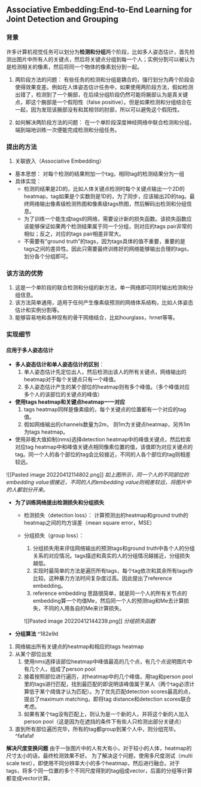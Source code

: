 ## Associative Embedding:End-to-End Learning for Joint Detection and Grouping

### 背景
许多计算机视觉任务可以划分为**检测和分组**两个阶段，比如多人姿态估计，首先检测出图片中所有人的关键点，然后将关键点分组到每一个人；实例分割可以被认为是检测相关的像素，然后将同一个物体的像素划分到一起。

1. 两阶段方法的问题：
有些任务的检测和分组是耦合的，强行划分为两个阶段会使得效果变差。例如在人体姿态估计任务中，如果使用两阶段方法，假如检测出错了，检测到了一个腕部，在后续分组阶段仍然可能将腕部认为是真关键点，即这个腕部是一个假阳性（false positive）。但是如果检测和分组结合在一起，因为发现该腕部没有和其相邻的肘部，所以可以避免这个假阳性。

2. 如何解决两阶段方法的问题：
在一个单阶段深度神经网络中联合检测和分组，端到端地训练一次便能完成检测和分组任务。

### 提出的方法
1. 关联嵌入（Associative Embedding）
- 基本思想：
	对每个检测的结果附加一个tag，相同tag的检测结果分为一组
- 具体实现：
	- 检测的结果是2D的，比如人体关键点检测时每个关键点输出一个2D的heatmap，tag如果是个实数则是1D的，为了同步，应该输出2D的tag。最终网络输出像素级检测热图和像素级tags热图，然后解码出检测和分组信息。
	- 为了训练一个能生成tags的网络，需要设计新的损失函数。该损失函数应该能够保证如果两个检测结果属于同一个分组，则对应的tags pair非常的相似；反之，对应的tags pair相差非常大。
	- 不需要有“ground truth”的tags，因为tags具体的值不重要，重要的是tags之间的差异性。因此只需要最终训练好的网络能够输出合理的tags，划分各个分组即可。
 

### 该方法的优势
1. 这是一个单阶段的联合检测和分组的新方法，单一网络即可同时输出检测和分组信息。
2. 该方法简单通用，适用于任何产生像素级预测的网络体系结构，比如人体姿态估计和实例分割等。
3. 能够容易地和各种现有的骨干网络结合，比如hourglass，hrnet等等。

### 实现细节
#### 应用于多人姿态估计
- **多人姿态估计和单人姿态估计的区别**：
	1. 单人姿态估计先定位出人，然后检测出该人的所有关键点，网络输出的heatmap对于每个关键点只有一个峰值。
	2. 多人姿态估计产生的某个部位的heatmap则有多个峰值。（多个峰值对应多个人的该部位的关键点的峰值）
- **使用tags heatmap和关键点heatmap一一对应**
	1. tags heatmap同样是像素级的，每个关键点的位置都有一个对应的tag值。
	2. 假如网络输出的channels数量为2m， 则1m为关键点heatmap，另外1m为tags heatmap。
- 使用非极大值抑制(nms)选择detection heatmap中的峰值关键点，然后检索对应tag heatmap中和峰值关键点相同像素位置的值，该值即为对应关键点的tag。同一个人的各个部位的tag会比较接近，不同的人各个部位的tag则相差较远。

![[Pasted image 20220412114802.png]]
	*如上图所示，同一个人的不同部位的embedding value很接近，不同的人的embedding value则相差较远，将图片中的人都划分开来。*
- **为了训练网络提出检测损失和分组损失**
	- 检测损失（detection loss）：
	计算预测出的heatmap和ground truth的heatmap之间的均方误差（mean square error，MSE）
	- 分组损失（group loss）：
		1. 分组损失用来评估网络输出的预测tags和ground truth中各个人的分组关系的对应情况。tags描述和真实的人的分组情况越接近，分组损失越低。
		2. 实现时最简单的方法是遍历所有tags，每个tag依次和其余所有tags作比较。这种暴力方法时间复杂度过高。因此提出了reference embedding。
		3. reference embedding
			思路很简单，就是同一个人的所有关节点的embedding算一个均值Me，然后同一个人的预测tag和Me去计算损失，不同的人用各自的Me来计算损失。
			
		![[Pasted image 20220412144239.png]]
									*分组损失函数*

- **分组算法** ^182e9d
1. 网络输出所有关键点的heatmap和相应的tags heatmap
2. 从某个部位出发
	1. 使用nms选择该部位heatmap中峰值最高的几个点，有几个点说明图片中有几个人，组成了person pool
	2. 接着按照部位进行遍历，对heatmap中的几个峰值，用tag和person pool里的tags进行匹配，找到最匹配的即说明该峰值属于某人（两个tag必须计算低于某个阈值才认为匹配）。为了优先匹配detection scores最高的点，提出了maximum matching，即将tag distance和detection scores联合考虑。
	3. 如果有某个tag没有匹配上，则认为是一个新的人，并将这个新的人加入person pool（这是因为在遮挡的条件下有些人只检测出部分关键点）
3. 直到所有部位遍历完毕，所有的tag都group到某个人中，则分组完毕。
^fafafaf

**解决尺度变换问题**
由于一张图片中的人有大有小，对于较小的人体，heatmap的尺寸太小的话，最终检测效果不好。
为了解决这个问题，使用多尺度测试（multi scale test），即使用不同分辨率大小的多个heatmap，然后进行融合。对于tags，将多个同一位置的多个不同尺度得到的tag组成vector，后面的分组等计算都变成vector计算。